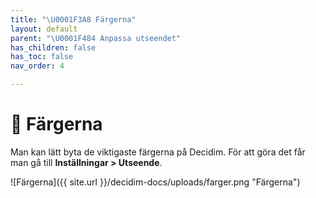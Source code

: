 ```yaml
---
title: "\U0001F3A8 Färgerna"
layout: default
parent: "\U0001F484 Anpassa utseendet"
has_children: false
has_toc: false
nav_order: 4

---
```

# 🎨 Färgerna

Man kan lätt byta de viktigaste färgerna på Decidim. För att göra det får man gå till **Inställningar > Utseende**.

![Färgerna]({{ site.url }}/decidim-docs/uploads/farger.png "Färgerna")